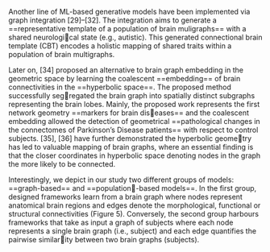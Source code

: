 Another line of ML-based generative models have been implemented via graph integration [29]–[32]. The integration aims to generate a ==representative template of a population of brain muligraphs== with a shared neurological state (e.g., autistic). This generated connectional brain template (CBT) encodes a holistic mapping of shared traits within a population of brain multigraphs. 

Later on, [34] proposed an alternative to brain graph embedding in the geometric space by learning the coalescent ==embedding== of brain connectivities in the ==hyperbolic space==. The proposed method successfully segregated the brain graph into spatially distinct subgraphs representing the brain lobes. Mainly, the proposed work represents the first network geometry ==markers for brain diseases== and the coalescent embedding allowed the detection of geometrical ==pathological changes in the connectomes of Parkinson’s Disease patients== with respect to control subjects.
[35], [36] have further demonstrated the hyperbolic geometry has led to valuable mapping of brain graphs, where an essential finding is that the closer coordinates in hyperbolic space denoting nodes in the graph the more likely to be connected.

Interestingly, we depict in our study two different groups of models: ==graph-based== and ==population-based models==. In the first group, designed frameworks learn from a brain graph where nodes represent anatomical brain regions and edges denote the morphological, functional or structural connectivities (Figure 5). Conversely, the second group harbours frameworks that take as input a graph of subjects where each node represents a single brain graph (i.e., subject) and each edge quantifies the pairwise similarity between two brain graphs (subjects).